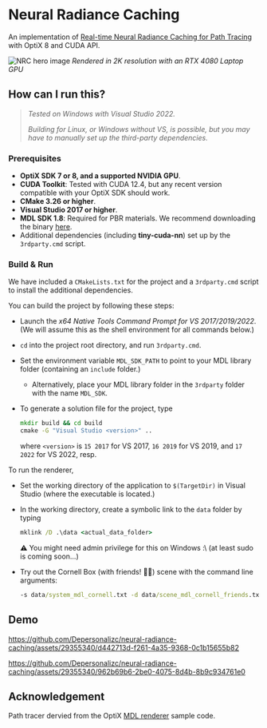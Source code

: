 # Neural Radiance Caching

An implementation of [Real-time Neural Radiance Caching for Path Tracing](https://research.nvidia.com/publication/2021-06_real-time-neural-radiance-caching-path-tracing) with OptiX 8 and CUDA API.

![NRC hero image](./nrc/res/nrc.png)
*Rendered in 2K resolution with an RTX 4080 Laptop GPU*

## How can I run this?

> *Tested on Windows with Visual Studio 2022.*
> 
> *Building for Linux, or Windows without VS, is possible, but you may have to manually set up the third-party dependencies.*

### Prerequisites

- **OptiX SDK 7 or 8, and a supported NVIDIA GPU**.
- **CUDA Toolkit**: Tested with CUDA 12.4, but any recent version compatible with your OptiX SDK should work.
- **CMake 3.26 or higher**.
- **Visual Studio 2017 or higher**.
- **MDL SDK 1.8**: Required for PBR materials. We recommend downloading the binary [here](https://developer.nvidia.com/mdl-sdk-get-started).
- Additional dependencies (including **tiny-cuda-nn**) set up by the `3rdparty.cmd` script.

### Build & Run

We have included a `CMakeLists.txt` for the project and a `3rdparty.cmd` script to install the additional dependencies. 

You can build the project by following these steps:

- Launch the *x64 Native Tools Command Prompt for VS 2017/2019/2022*. (We will assume this as the shell environment for all commands below.)

- `cd` into the project root directory, and run `3rdparty.cmd`.

- Set the environment variable `MDL_SDK_PATH` to point to your MDL library folder (containing an `include` folder.)

  - Alternatively, place your MDL library folder in the `3rdparty` folder with the name `MDL_SDK`.

- To generate a solution file for the project, type

  ```cmd
  mkdir build && cd build
  cmake -G "Visual Studio <version>" ..
  ```

  where `<version>` is `15 2017` for VS 2017, `16 2019` for VS 2019, and `17 2022` for VS 2022, resp.

To run the renderer,

- Set the working directory of the application to `$(TargetDir)` in Visual Studio (where the executable is located.)

- In the working directory, create a symbolic link to the `data` folder by typing

  ```cmd
  mklink /D .\data <actual_data_folder>
  ```
  :warning: You might need admin privilege for this on Windows :\  (at least sudo is coming soon...)

- Try out the Cornell Box (with friends! 🐉🐇) scene with the command line arguments:

  ```cmd
  -s data/system_mdl_cornell.txt -d data/scene_mdl_cornell_friends.txt
  ```
## Demo

https://github.com/Depersonalizc/neural-radiance-caching/assets/29355340/d442713d-f261-4a35-9368-0c1b15655b82

https://github.com/Depersonalizc/neural-radiance-caching/assets/29355340/962b69b6-2be0-4075-8d4b-8b9c934761e0

## Acknowledgement
Path tracer dervied from the OptiX [MDL renderer](https://github.com/NVIDIA/OptiX_Apps/tree/master/apps/MDL_renderer) sample code.
